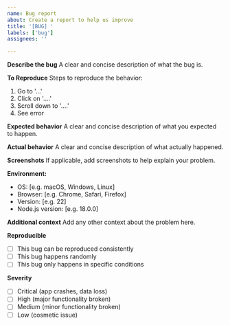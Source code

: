```yaml
---
name: Bug report
about: Create a report to help us improve
title: '[BUG] '
labels: ['bug']
assignees: ''

---
```


**Describe the bug**
A clear and concise description of what the bug is.

**To Reproduce**
Steps to reproduce the behavior:
1. Go to '...'
2. Click on '....'
3. Scroll down to '....'
4. See error

**Expected behavior**
A clear and concise description of what you expected to happen.

**Actual behavior**
A clear and concise description of what actually happened.

**Screenshots**
If applicable, add screenshots to help explain your problem.

**Environment:**
 - OS: [e.g. macOS, Windows, Linux]
 - Browser: [e.g. Chrome, Safari, Firefox]
 - Version: [e.g. 22]
 - Node.js version: [e.g. 18.0.0]

**Additional context**
Add any other context about the problem here.

**Reproducible**
- [ ] This bug can be reproduced consistently
- [ ] This bug happens randomly
- [ ] This bug only happens in specific conditions

**Severity**
- [ ] Critical (app crashes, data loss)
- [ ] High (major functionality broken)
- [ ] Medium (minor functionality broken)
- [ ] Low (cosmetic issue)
